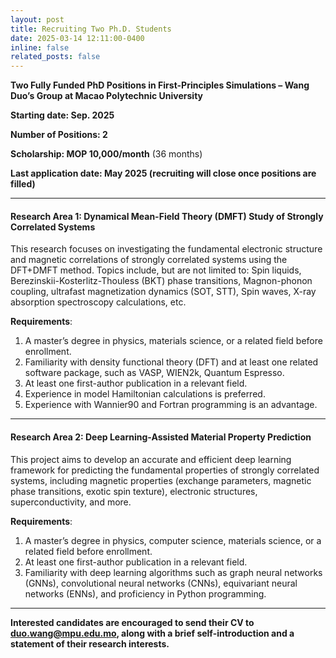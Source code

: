 ```yaml
---
layout: post
title: Recruiting Two Ph.D. Students
date: 2025-03-14 12:11:00-0400
inline: false
related_posts: false
---
```


**Two Fully Funded PhD Positions in First-Principles Simulations – Wang Duo’s Group at Macao Polytechnic University**

**Starting date: Sep. 2025**

**Number of Positions: 2**

**Scholarship: MOP 10,000/month** (36 months)

**Last application date: May 2025 (recruiting will close once positions are filled)**


---
#### **Research Area 1: Dynamical Mean-Field Theory (DMFT) Study of Strongly Correlated Systems**

This research focuses on investigating the fundamental electronic structure and magnetic correlations of strongly correlated systems using the DFT+DMFT method. Topics include, but are not limited to: Spin liquids, Berezinskii-Kosterlitz-Thouless (BKT) phase transitions, Magnon-phonon coupling, ultrafast magnetization dynamics (SOT, STT), Spin waves, X-ray absorption spectroscopy calculations, etc.

**Requirements**:
1. A master’s degree in physics, materials science, or a related field before enrollment.
2. Familiarity with density functional theory (DFT) and at least one related software package, such as VASP, WIEN2k, Quantum Espresso.
3. At least one first-author publication in a relevant field.
4. Experience in model Hamiltonian calculations is preferred.
5. Experience with Wannier90 and Fortran programming is an advantage.

---

#### **Research Area 2: Deep Learning-Assisted Material Property Prediction**

This project aims to develop an accurate and efficient deep learning framework for predicting the fundamental properties of strongly correlated systems, including magnetic properties (exchange parameters, magnetic phase transitions, exotic spin texture), electronic structures, superconductivity, and more.

**Requirements**:
1. A master’s degree in physics, computer science, materials science, or a related field before enrollment.
2. At least one first-author publication in a relevant field.
3. Familiarity with deep learning algorithms such as graph neural networks (GNNs), convolutional neural networks (CNNs), equivariant neural networks (ENNs), and proficiency in Python programming.

--- 

**Interested candidates are encouraged to send their CV to <duo.wang@mpu.edu.mo>, along with a brief self-introduction and a statement of their research interests.**
